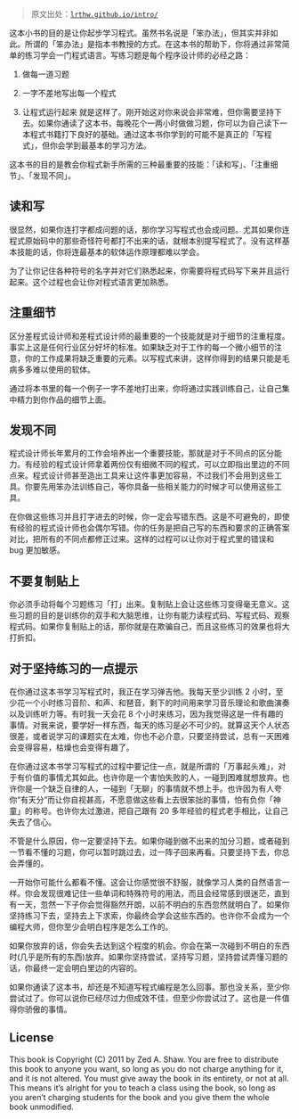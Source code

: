 > 原文出处：[`lrthw.github.io/intro/`](http://lrthw.github.io/intro/)

这本小书的目的是让你起步学习程式。虽然书名说是「笨办法」，但其实并非如此。所谓的「笨办法」是指本书教授的方式。在这本书的帮助下，你将通过非常简单的练习学会一门程式语言。写练习题是每个程序设计师的必经之路：

1.  做每一道习题

2.  一字不差地写出每一个程式

3.  让程式运行起来 就是这样了。刚开始这对你来说会非常难，但你需要坚持下去。如果你通读了这本书，每晚花个一两小时做做习题，你可以为自己读下一本程式书籍打下良好的基础。通过这本书你学到的可能不是真正的「写程式」，但你会学到最基本的学习方法。

这本书的目的是教会你程式新手所需的三种最重要的技能：「读和写」、「注重细节」、「发现不同」。

## 读和写

很显然，如果你连打字都成问题的话，那你学习写程式也会成问题​​。尤其如果你连程式原始码中的那些奇怪符号都打不出来的话，就根本别提写程式了。没有这样基本技能的话，你将连最基本的软体运作原理都难以学会。

为了让你记住各种符号的名字并对它们熟悉起来，你需要将程式码写下来并且运行起来。这个过程也会让你对程式语言更加熟悉。

## 注重细节

区分差程式设计师和差程式设计师的最重要的一个技能就是对于细节的注重程度。事实上这是任何行业区分好坏的标准。如果缺乏对于工作的每一个微小细节的注意，你的工作成果将缺乏重要的元素。以写程式来讲，这样你得到的结果只能是毛病多多难以使用的软体。

通过将本书里的每一个例子一字不差地打出来，你将通过实践训练自己，让自己集中精力到你作品的细节上面。

## 发现不同

程式设计师长年累月的工作会培养出一个重要技能，那就是对于不同点的区分能力。有经验的程式设计师拿着两份仅有细微不同的程式，可以立即指出里边的不同点来。程式设计师甚至造出工具来让这件事更加容易，不过我们不会用到这些工具。你要先用笨办法训练自己，等你具备一些相关能力的时候才可以使用这些工具。

在你做这些练习并且打字进去的时候，你一定会写错东西。这是不可避免的，即使有经验的程式设计师也会偶尔写错。你的任务是把自己写的东西和要求的正确答案对比，把所有的不同点都修正过来。这样的过程可以让你对于程式里的错误和 bug 更加敏感。

## 不要复制贴上

你必须手动将每个习题练习「打」出来。复制贴上会让这些练习变得毫无意义。这些习题的目的是训练你的双手和大脑思维，让你有能力读程式码、写程式码、观察程式码。如果你复制贴上的话，那你就是在欺骗自己，而且这些练习的效果也将大打折扣。

## 对于坚持练习的一点提示

在你通过这本书学习写程式时，我正在学习弹吉他。我每天至少训练 2 小时，至少花一个小时练习音阶、和声、和琶音，剩下的时间用来学习音乐理论和歌曲演奏以及训练听力等。有时我一天会花 8 个小时来练习，因为我觉得这是一件有趣的事情。对我来说，要学好一样东西，每天的练习是必不可少的。就算这天个人状态很差，或者说学习的课题实在太难，你也不必介意，只要坚持尝试，总有一天困难会变得容易，枯燥也会变得有趣了。

在你通过这本书学习写程式的过程中要记住一点，就是所谓的「万事起头难」，对于有价值的事情尤其如此。也许你是一个害怕失败的人，一碰到困难就想放弃。也许你是一个缺乏自律的人，一碰到「无聊」的事情就不想上手。也许因为有人夸你“有天分”而让你自视甚高，不愿意做这些看上去很笨拙的事情，怕有负你「神童」的称号。也许你太过激进，把自己跟有 20 多年经验的程式老手相比，让自己失去了信心。

不管是什么原因，你一定要坚持下去。如果你碰到做不出来的加分习题，或者碰到一节看不懂的习题，你可以暂时跳过去，过一阵子回来再看。只要坚持下去，你总会弄懂的。

一开始你可能什么都看不懂。这会让你感觉很不舒服，就像学习人类的自然语言一样。你会发现很难记住一些单词和特殊符号的用法，而且会经常感到很迷茫，直到有一天，忽然一下子你会觉得豁然开朗，以前不明白的东西忽然就明白了。如果你坚持练习下去，坚持去上下求索，你最终会学会这些东西的。也许你不会成为一个编程大师，但你至少会明白程序是怎么工作的。

如果你放弃的话，你会失去达到这个程度的机会。你会在第一次碰到不明白的东西时(几乎是所有的东西)放弃。如果你坚持尝试，坚持写习题，坚持尝试弄懂习题的话，你最终一定会明白里边的内容的。

如果你通读了这本书，却还是不知道写程式编程是怎么回事。那也没关系，至少你尝试过了。你可以说你已经尽过力但成效不佳，但至少你尝试过了。这也是一件值得你骄傲的事情。

## License

This book is Copyright (C) 2011 by Zed A. Shaw. You are free to distribute this book to anyone you want, so long as you do not charge anything for it, and it is not altered. You must give away the book in its entirety, or not at all. This means it’s alright for you to teach a class using the book, so long as you aren’t charging students for the book and you give them the whole book unmodified.
